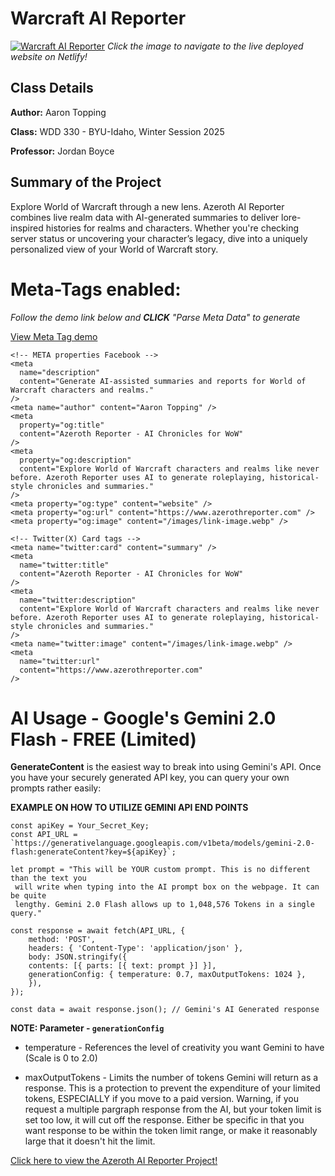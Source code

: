 # Warcraft AI Reporter

[![Warcraft AI Reporter](https://i.imgur.com/hp9StIT.jpeg)](https://www.azerothreporter.com)
_Click the image to navigate to the live deployed website on Netlify!_

## Class Details

**Author:** Aaron Topping

**Class:** WDD 330 - BYU-Idaho, Winter Session 2025

**Professor:** Jordan Boyce

## Summary of the Project

Explore World of Warcraft through a new lens. Azeroth AI Reporter combines live realm data with AI-generated summaries to deliver lore-inspired histories for realms and characters. Whether you're checking server status or uncovering your character’s legacy, dive into a uniquely personalized view of your World of Warcraft story.

# Meta-Tags enabled:

_Follow the demo link below and **CLICK** "Parse Meta Data" to generate_

[View Meta Tag demo](https://metatags.io/?url=https%3A%2F%2Fwarcraft-ai-report.netlify.app%2F)

```
<!-- META properties Facebook -->
<meta
  name="description"
  content="Generate AI-assisted summaries and reports for World of Warcraft characters and realms."
/>
<meta name="author" content="Aaron Topping" />
<meta
  property="og:title"
  content="Azeroth Reporter - AI Chronicles for WoW"
/>
<meta
  property="og:description"
  content="Explore World of Warcraft characters and realms like never before. Azeroth Reporter uses AI to generate roleplaying, historical-style chronicles and summaries."
/>
<meta property="og:type" content="website" />
<meta property="og:url" content="https://www.azerothreporter.com" />
<meta property="og:image" content="/images/link-image.webp" />

<!-- Twitter(X) Card tags -->
<meta name="twitter:card" content="summary" />
<meta
  name="twitter:title"
  content="Azeroth Reporter - AI Chronicles for WoW"
/>
<meta
  name="twitter:description"
  content="Explore World of Warcraft characters and realms like never before. Azeroth Reporter uses AI to generate roleplaying, historical-style chronicles and summaries."
/>
<meta name="twitter:image" content="/images/link-image.webp" />
<meta
  name="twitter:url"
  content="https://www.azerothreporter.com"
/>
```

# AI Usage - Google's Gemini 2.0 Flash - FREE (Limited)

**GenerateContent** is the easiest way to break into using Gemini's API. Once you have your securely generated API key, you can query your own prompts rather easily:

**EXAMPLE ON HOW TO UTILIZE GEMINI API END POINTS**

```
const apiKey = Your_Secret_Key;
const API_URL = `https://generativelanguage.googleapis.com/v1beta/models/gemini-2.0-flash:generateContent?key=${apiKey}`;

let prompt = "This will be YOUR custom prompt. This is no different than the text you
 will write when typing into the AI prompt box on the webpage. It can be quite
 lengthy. Gemini 2.0 Flash allows up to 1,048,576 Tokens in a single query."

const response = await fetch(API_URL, {
    method: 'POST',
    headers: { 'Content-Type': 'application/json' },
    body: JSON.stringify({
    contents: [{ parts: [{ text: prompt }] }],
    generationConfig: { temperature: 0.7, maxOutputTokens: 1024 },
    }),
});

const data = await response.json(); // Gemini's AI Generated response

```

**NOTE: Parameter - `generationConfig`**

- temperature - References the level of creativity you want Gemini to have (Scale is 0 to 2.0)

- maxOutputTokens - Limits the number of tokens Gemini will return as a response. This is a protection to prevent the expenditure of your limited tokens, ESPECIALLY if you move to a paid version. Warning, if you request a multiple pargraph response from the AI, but your token limit is set too low, it will cut off the response. Either be specific in that you want response to be within the token limit range, or make it reasonably large that it doesn't hit the limit.

[Click here to view the Azeroth AI Reporter Project!](https://www.azerothreporter.com)
